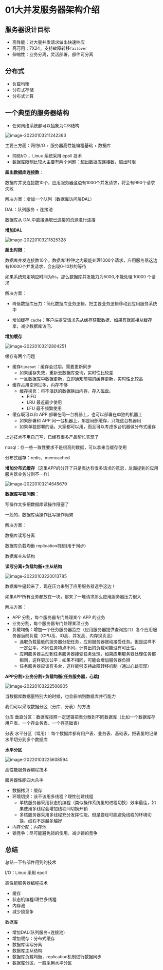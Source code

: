# 01大并发服务器架构介绍

## 服务器设计目标

* 高性能：对大量并发请求做出快速响应
* 高可用：7X24，支持故障转移`failover`
* 伸缩性：业务分离，灵活部署，部件可分离

## 分布式

* 负载均衡
* 分布式存储
* 分布式计算



## 一个典型的服务器结构

* 任何网络系统都可以抽象为C/S结构

![image-20220103211242363](https://s2.loli.net/2022/01/03/scBO1gohEUnwFjT.png)

主要三方面：网络I/O + 服务器高性能编程基础 + 数据库

* 网络I/O ，Linux 系统采用 epoll 技术
* 数据库限制比较大主要有两个问题：超出数据库连接数，超出时限



**超出数据库连接数**：

数据库并发连接数10个，应用服务器这边有1000个并发请求，将会有990个请求失败

解决方案：增加一个队列（数据库访问层DAL）

DAL：队列服务 + 连接池

数据库从 DAL中直接选取已连接的资源进行连接



**增加DAL**

![image-20220103211825328](https://s2.loli.net/2022/01/03/fDFmj2rHedgqQIW.png)







**超出时限**：

数据库并发连接数10个，数据库1秒钟之内最能处理1000个请求，应用服务器这边有10000个并发请求，会出现0-10秒的等待

如果系统规定响应时间为5s，那么数据库并发能力为5000,不能处理 10000 个请求



解决方案：

* 降低数据库压力：简化数据库业务逻辑，把主要业务逻辑移动到应用服务系统中

* 增加缓存 `cache`：客户端提交请求先从缓存获取数据，如果有就直接从缓存拿，减少数据库访问、

	

**增加缓存**

![image-20220103212804251](https://s2.loli.net/2022/01/03/16VQScrzbwaplI9.png)



缓存有两个问题

* 缓存`timeout`：缓存会过期，需要更新同步
	* 如果缓存失效，重新去数据库查询，实时性比较差
	* 一旦数据库中数据更新，立即通知前端的缓存更新，实时性比较高
* 缓存占用空间过多，内存不够
	* 缓存换页：将不活跃的数据换出内存，存入磁盘。
		* FIFO
		* LRU 最近最少使用
		* LFU 最不频繁使用
* 缓存既可以和 APP 部署在同一台机器上，也可以部署在单独的机器上
	* 如果部署和 APP 同一台机器上，那是局部缓存，只能这台机器用
	* 如果单独部署的话，大家都可以用，而且可以考虑多台机器做分布式缓存

上述技术不用自己写，已经有很多产品帮忙实现了

nosql：存一些一致性要求不是很高的数据，可以拿来当缓存使用

分布式缓存：redis、memcached



**增加分布式缓存**（这里APP的分开了只是表达有很多请求的意思，后面提到的应用服务器业务分割不一样）

![image-20220103214645679](https://s2.loli.net/2022/01/03/k9tNAMy1p5gPnCa.png)





**数据库写锁问题：**

写操作太多把数据库读操作阻塞了

一般的，数据库读操作比写操作频繁



解决方案：

数据库读写分离

数据库负载均衡 replication机制(用于同步)

数据库主从结构



**读写分离+负载均衡+主从结构**

![image-20220103220013785](https://s2.loli.net/2022/01/03/A8I4dnlzFuQJ9fP.png)





数据库牛逼起来了，现在压力来到了应用服务器选手这边！

如果APP所有业务都放在一块，那来了一堆请求那么应用服务器压力很大



解决方案：

* APP 分割，每个服务器专门处理某个 APP 的业务
* 业务分割，每个服务器专门处理某项业务
* 负载均衡：增加一个任务服务器监控（应用服务器提供查询接口）各个应用服务器当前负载（CPU高、IO高、并发高、内存换页高）
	* 选取负载最低的服务器分配任务，应用服务器被动接受任务。但是这样不一定公平，不同任务特点不同，计算出的负载可能没有可比性。
	* 应用服务器主动到任务服务器接受任务处理，如果应用服务器处理任务都相同，这样更加公平；如果不相同，可能会增加服务器负担
	* 任务服务器应该有多台，这样能够支持故障转移机制（通过心跳实现）



**APP分割+业务分割+负载均衡(任务服务器，心跳)**

![image-20220103222508905](https://s2.loli.net/2022/01/03/YvncDOeLFuxjSQN.png)





当数据库数据量特别大的时候，也会影响到数据库并行能力

我们可以采取数据分区（分库、分表）的方法

分库 垂直分区：数据库按照一定逻辑把表分散到不同数据库（比如一个数据库存用户表、一个存业务表、一个存基础表）

分表 水平分区（常用）：每个数据库都有用户表、业务表、基础表，把表里的记录水平切分到多个数据库



**水平分区**

![image-20220103225608594](https://s2.loli.net/2022/01/03/VFMNmZgeKd9TGEH.png)



高性能服务器编程技术

服务器性能四大杀手

* 数据拷贝：缓存
* 环境切换：该不该用多线程？理性创建线程
	* 单核服务器采用状态机编程（类似操作系统里的进程切换）效率最佳，如果使用多线程会增加线程间切换开销
	* 多核服务器采用多线程充分发挥性能，但是要经可能避免线程的环境切换，线程不是越多越好
* 内存分配：内存池
* 锁竞争：尽可能避免锁的使用，减少锁的竞争



## 总结

总结一下各部件用到的技术

I/O：Linux 采用 epoll

高性能服务器编程技术

* 缓存
* 状态机编程/理性多线程
* 内存池
* 减少锁竞争

数据库

* 增加DAL(队列服务+连接池)
* 增加缓存：分布式缓存
* 数据库读写分离
* 数据库主从结构
* 数据库负载均衡，replication机制进行数据同步
* 数据库分区，一般采用水平分区

